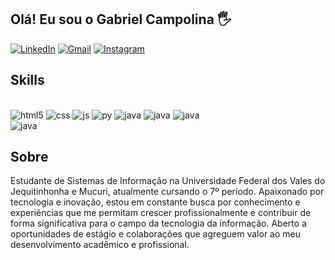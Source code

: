 
## Olá! Eu sou o Gabriel Campolina 🖐️ 
[![LinkedIn](https://img.shields.io/badge/LinkedIn-0077B5?style=for-the-badge&logo=linkedin&logoColor=white)](https://www.linkedin.com/in/gcampolinap/)
[![Gmail](https://img.shields.io/badge/Gmail-D14836?style=for-the-badge&logo=gmail&logoColor=white)](https://mail.google.com/mail/?view=cm&fs=1&to=gabriel.campolina%40ufvjm.edu.br&authuser=1)
[![Instagram](https://img.shields.io/badge/Instagram-E4405F?style=for-the-badge&logo=instagram&logoColor=white)](https://www.instagram.com/biel_campolina/)

## Skills
<div style="display: inline_block"><br/>
    <img alt="html5" src="https://img.shields.io/badge/HTML5-E34F26?style=for-the-badge&logo=html5&logoColor=white" />
    <img alt="css" src="https://img.shields.io/badge/CSS3-1572B6?style=for-the-badge&logo=css3&logoColor=white" />
    <img alt="js" src="https://img.shields.io/badge/JavaScript-323330?style=for-the-badge&logo=javascript&logoColor=F7DF1E" />
    <img alt="py" src="https://img.shields.io/badge/Python-14354C?style=for-the-badge&logo=python&logoColor=white" />
    <img alt="java" src="https://img.shields.io/badge/Java-ED8B00?style=for-the-badge&logo=openjdk&logoColor=white" />
    <img alt="java" src="https://img.shields.io/badge/MySQL-00000F?style=for-the-badge&logo=mysql&logoColor=white" />
    <img alt="java" src="https://img.shields.io/badge/Django-092E20?style=for-the-badge&logo=django&logoColor=white" /> <br/>
    <img alt="java" src="https://img.shields.io/badge/Adobe%20Photoshop-31A8FF?style=for-the-badge&logo=Adobe%20Photoshop&logoColor=black" />
</div>

## Sobre
Estudante de Sistemas de Informação na Universidade Federal dos Vales do Jequitinhonha e Mucuri, atualmente cursando o 7º período. Apaixonado por tecnologia e inovação, estou em constante busca por conhecimento e experiências que me permitam crescer profissionalmente e contribuir de forma significativa para o campo da tecnologia da informação.
Aberto a oportunidades de estágio e colaborações que agreguem valor ao meu desenvolvimento acadêmico e profissional.
